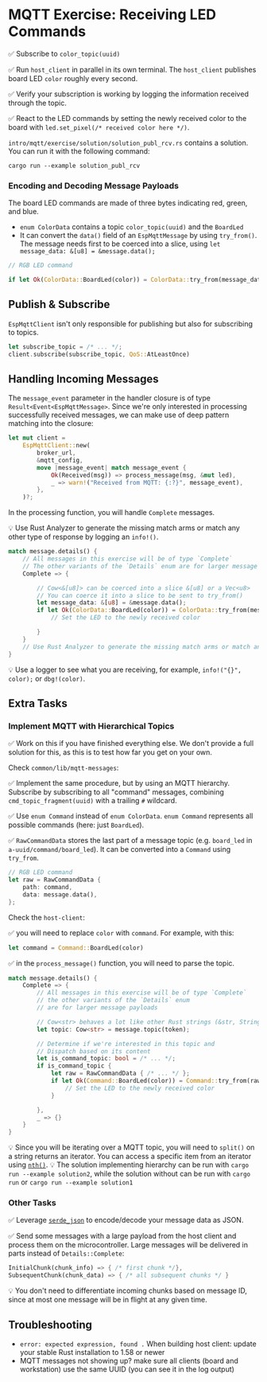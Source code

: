 # MQTT Exercise: Receiving LED Commands

✅ Subscribe to `color_topic(uuid)`

✅ Run `host_client` in parallel in its own terminal. The `host_client` publishes board LED `color` roughly every second.

✅ Verify your subscription is working by logging the information received through the topic.

✅ React to the LED commands by setting the newly received color to the board with `led.set_pixel(/* received color here */)`.

`intro/mqtt/exercise/solution/solution_publ_rcv.rs` contains a solution. You can run it with the following command:

```console
cargo run --example solution_publ_rcv
```

### Encoding and Decoding Message Payloads

The board LED commands are made of three bytes indicating red, green, and blue.
- `enum ColorData` contains a topic `color_topic(uuid)` and the `BoardLed`
- It can convert the `data()` field of an `EspMqttMessage` by using `try_from()`. The message needs first to be coerced into a slice, using `let message_data: &[u8] = &message.data();`


```rust
// RGB LED command

if let Ok(ColorData::BoardLed(color)) = ColorData::try_from(message_data) { /* set new color here */ }
```

## Publish & Subscribe

`EspMqttClient` isn't only responsible for publishing but also for subscribing to topics.

```rust
let subscribe_topic = /* ... */;
client.subscribe(subscribe_topic, QoS::AtLeastOnce)
```

## Handling Incoming Messages


The `message_event` parameter in the handler closure is of type `Result<Event<EspMqttMessage>`.
Since we're only interested in processing successfully received messages, we can make use of deep pattern matching into the closure:

```rust
let mut client =
    EspMqttClient::new(
        broker_url,
        &mqtt_config,
        move |message_event| match message_event {
            Ok(Received(msg)) => process_message(msg, &mut led),
            _ => warn!("Received from MQTT: {:?}", message_event),
        },
    )?;
```

In the processing function, you will handle `Complete` messages.

💡 Use Rust Analyzer to generate the missing match arms or match any other type of response by logging an `info!()`.

```rust
match message.details() {
    // All messages in this exercise will be of type `Complete`
    // The other variants of the `Details` enum are for larger message payloads
    Complete => {

        // Cow<&[u8]> can be coerced into a slice &[u8] or a Vec<u8>
        // You can coerce it into a slice to be sent to try_from()
        let message_data: &[u8] = &message.data();
        if let Ok(ColorData::BoardLed(color)) = ColorData::try_from(message_data) {
            // Set the LED to the newly received color

        }
    }
    // Use Rust Analyzer to generate the missing match arms or match an incomplete message with a log message.
}
```

💡 Use a logger to see what you are receiving, for example, `info!("{}", color);` or `dbg!(color)`.

## Extra Tasks

### Implement MQTT with Hierarchical Topics

✅ Work on this if you have finished everything else. We don't provide a full solution for this, as this is to test how far you get on your own.

Check `common/lib/mqtt-messages`:

✅ Implement the same procedure, but by using an MQTT hierarchy. Subscribe by subscribing to all "command" messages, combining `cmd_topic_fragment(uuid)` with a trailing `#` wildcard.

✅ Use `enum Command` instead of `enum ColorData`. `enum Command` represents all possible commands (here: just `BoardLed`).

✅ `RawCommandData` stores the last part of a message topic (e.g. `board_led` in `a-uuid/command/board_led`). It can be converted into a `Command` using `try_from`.

```rust
// RGB LED command
let raw = RawCommandData {
    path: command,
    data: message.data(),
};

```

Check the `host-client`:

✅ you will need to replace `color` with `command`. For example, with this:

```rust
let command = Command::BoardLed(color)
```

✅ in the `process_message()` function, you will need to parse the topic.

```rust
match message.details() {
    Complete => {
        // All messages in this exercise will be of type `Complete`
        // the other variants of the `Details` enum
        // are for larger message payloads

        // Cow<str> behaves a lot like other Rust strings (&str, String)
        let topic: Cow<str> = message.topic(token);

        // Determine if we're interested in this topic and
        // Dispatch based on its content
        let is_command_topic: bool = /* ... */;
        if is_command_topic {
            let raw = RawCommandData { /* ... */ };
            if let Ok(Command::BoardLed(color)) = Command::try_from(raw) {
                // Set the LED to the newly received color
            }

        },
        _ => {}
    }
}
```

💡 Since you will be iterating over a MQTT topic, you will need to `split()` on a string returns an iterator. You can access a specific item from an iterator using [`nth()`](https://doc.rust-lang.org/std/iter/trait.Iterator.html#method.nth).
💡 The solution implementing hierarchy can be run with `cargo run --example solution2`, while the solution without can be run with `cargo run` or `cargo run --example solution1`

### Other Tasks

✅ Leverage [`serde_json`](https://docs.serde.rs/serde_json/) to encode/decode your message data as JSON.

✅ Send some messages with a large payload from the host client and process them on the microcontroller. Large messages will be delivered in parts instead of `Details::Complete`:

```rust
InitialChunk(chunk_info) => { /* first chunk */},
SubsequentChunk(chunk_data) => { /* all subsequent chunks */ }
```

💡 You don't need to differentiate incoming chunks based on message ID, since at most one message will be in flight at any given time.

## Troubleshooting
<!-- DELETE this section? its the same as 3.5.2 -->
- `error: expected expression, found .` When building host client: update your stable Rust installation to 1.58 or newer
- MQTT messages not showing up? make sure all clients (board and workstation) use the same UUID (you can see it in the log output)
